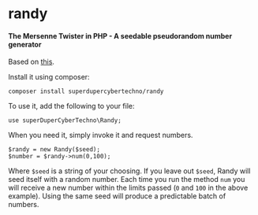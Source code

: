 # randy
#### The Mersenne Twister in PHP - A seedable pseudorandom number generator

Based on [this](https://www.dr-chuck.com/csev-blog/2015/09/a-mersenne_twister-implementation-in-php/).

Install it using composer:

```
composer install superdupercybertechno/randy
```

To use it, add the following to your file:

```
use superDuperCyberTechno\Randy;
```

When you need it, simply invoke it and request numbers.

```
$randy = new Randy($seed);
$number = $randy->num(0,100);
```

Where `$seed` is a string of your choosing. If you leave out `$seed`, Randy will seed itself with a random number.
Each time you run the method `num` you will receive a new number within the limits passed (`0` and `100` in the above example). Using the same seed will produce a predictable batch of numbers.
